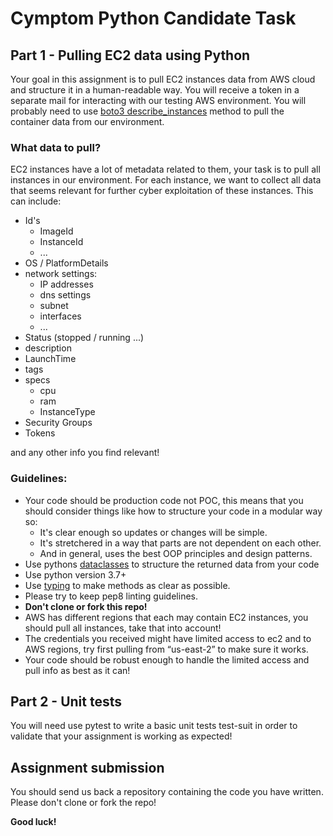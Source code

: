 # Cymptom Python Candidate Task

## Part 1 - Pulling EC2 data using Python
Your goal in this assignment is to pull EC2 instances data from AWS cloud and structure it in a human-readable way.
You will receive a token in a separate mail for interacting with our testing AWS environment.
You will probably need to use [boto3 describe_instances](https://boto3.amazonaws.com/v1/documentation/api/latest/reference/services/ec2.html#EC2.Client.describe_instances)
method to pull the container data from our environment.

### What data to pull?
EC2 instances have a lot of metadata related to them, your task is to pull all instances in our environment.
For each instance, we want to collect all data that seems relevant for further cyber exploitation of these instances.
This can include:
* Id's
  * ImageId
  * InstanceId
  * ...
* OS / PlatformDetails
* network settings:
  * IP addresses
  * dns settings
  * subnet
  * interfaces
  * ...
* Status (stopped / running ...)
* description
* LaunchTime
* tags
* specs
  * cpu
  * ram
  * InstanceType
* Security Groups
* Tokens

and any other info you find relevant!

### Guidelines:
* Your code should be production code not POC, this means that you should consider things like how to structure your 
code in a modular way so:
  * It's clear enough so updates or changes will be simple.
  * It's stretchered in a way that parts are not dependent on each other.
  * And in general, uses the best OOP principles and design patterns.
* Use pythons [dataclasses](https://docs.python.org/3/library/dataclasses.html) to structure the returned data from your code
* Use python version 3.7+
* Use [typing](https://docs.python.org/3/library/typing.html) to make methods as clear as possible.
* Please try to keep pep8 linting guidelines.
* **Don't clone or fork this repo!**
* AWS has different regions that each may contain EC2 instances, you should pull all instances, take that into account!
* The credentials you received might have limited access to ec2 and to AWS regions, try first pulling from “us-east-2” to make sure it works.
* Your code should be robust enough to handle the limited access and pull info as best as it can!


## Part 2 - Unit tests

You will need use pytest to write a basic unit tests test-suit in order to validate that your assignment is working as expected!


## Assignment submission
You should send us back a repository containing the code you have written.
Please don't clone or fork the repo!

**Good luck!**
